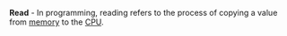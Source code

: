 **Read** - In programming, reading refers to the process of copying a value from [memory](docs/Resources/Definitions/Memory.md) to the [CPU](docs/Resources/Definitions/CPU.md).